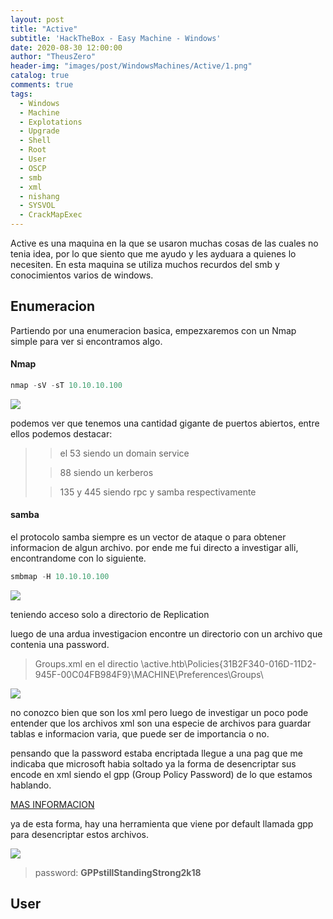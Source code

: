 ```yaml
---
layout: post
title: "Active"
subtitle: 'HackTheBox - Easy Machine - Windows'
date: 2020-08-30 12:00:00
author: "TheusZero"
header-img: "images/post/WindowsMachines/Active/1.png"
catalog: true
comments: true
tags:
  - Windows
  - Machine
  - Explotations
  - Upgrade
  - Shell
  - Root
  - User
  - OSCP
  - smb
  - xml
  - nishang
  - SYSVOL
  - CrackMapExec
---
```


Active es una maquina en la que se usaron muchas cosas de las cuales no tenia idea, por lo que siento que 
me ayudo y les ayduara a quienes lo necesiten.
En esta maquina se utiliza muchos recurdos del smb y conocimientos varios de windows.

## Enumeracion

Partiendo por una enumeracion basica, empezxaremos con un Nmap simple para ver si encontramos algo.

#### Nmap

```Python
nmap -sV -sT 10.10.10.100
```
![](/TheusZero/images/post/WindowsMachines/Active/2.png)

podemos ver que tenemos una cantidad gigante de puertos abiertos, entre ellos podemos destacar:
>> el 53 siendo un domain service
>
>> 88 siendo un kerberos
>
>> 135 y 445 siendo rpc y samba respectivamente

#### samba

el protocolo samba siempre es un vector de ataque o para obtener informacion de algun archivo.
por ende me fui directo a investigar alli, encontrandome con lo siguiente.

```Python
smbmap -H 10.10.10.100
```
![](/TheusZero/images/post/WindowsMachines/Active/3.png)

teniendo acceso solo a directorio de Replication

luego de una ardua investigacion encontre un directorio con un archivo que contenia una password.
> Groups.xml en el directio \active.htb\Policies\{31B2F340-016D-11D2-945F-00C04FB984F9}\MACHINE\Preferences\Groups\

![](/TheusZero/images/post/WindowsMachines/Active/4.png)

no conozco bien que son los xml pero luego de investigar un poco pode entender que los archivos xml son una especie de archivos para guardar tablas e informacion varia, que puede ser de importancia o no.

pensando que la password estaba encriptada llegue a una pag que me indicaba que microsoft habia soltado ya la forma de desencriptar sus encode en xml siendo el gpp (Group Policy Password) de lo que estamos hablando.

[MAS INFORMACION](https://adsecurity.org/?p=2288)

ya de esta forma, hay una herramienta que viene por default llamada gpp para desencriptar estos archivos.

![](/TheusZero/images/post/WindowsMachines/Active/5.png)

> password: **GPPstillStandingStrong2k18**

## User






